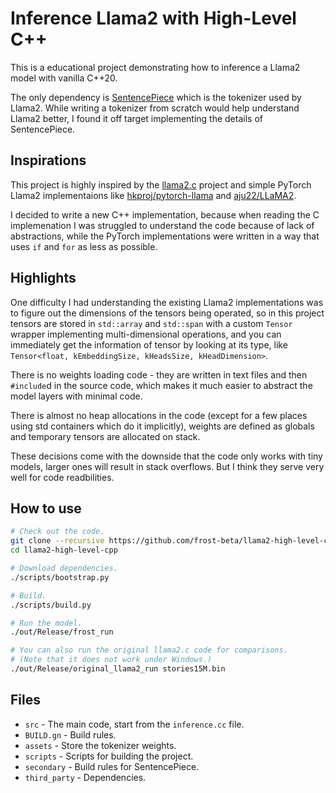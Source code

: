 # Inference Llama2 with High-Level C++

This is a educational project demonstrating how to inference a Llama2 model with
vanilla C++20.

The only dependency is [SentencePiece](https://github.com/google/sentencepiece)
which is the tokenizer used by Llama2. While writing a tokenizer from scratch
would help understand Llama2 better, I found it off target implementing the
details of SentencePiece.

## Inspirations

This project is highly inspired by the
[llama2.c](https://github.com/karpathy/llama2.c) project and simple PyTorch
Llama2 implementaions like
[hkproj/pytorch-llama](https://github.com/hkproj/pytorch-llama) and
[aju22/LLaMA2](https://github.com/aju22/LLaMA2).

I decided to write a new C++ implementation, because when reading the C
implemenation I was struggled to understand the code because of lack of
abstractions, while the PyTorch implementations were written in a way that uses
`if` and `for` as less as possible.

## Highlights

One difficulty I had understanding the existing Llama2 implementations was to
figure out the dimensions of the tensors being operated, so in this project
tensors are stored in `std::array` and `std::span` with a custom `Tensor`
wrapper implementing multi-dimensional operations, and you can immediately get
the information of tensor by looking at its type, like
`Tensor<float, kEmbeddingSize, kHeadsSize, kHeadDimension>`.

There is no weights loading code - they are written in text files and then
`#include`d in the source code, which makes it much easier to abstract the model
layers with minimal code.

There is almost no heap allocations in the code (except for a few places using
std containers which do it implicitly), weights are defined as globals and
temporary tensors are allocated on stack.

These decisions come with the downside that the code only works with tiny
models, larger ones will result in stack overflows. But I think they serve very
well for code readbilities.

## How to use

```bash
# Check out the code.
git clone --recursive https://github.com/frost-beta/llama2-high-level-cpp.git
cd llama2-high-level-cpp

# Download dependencies.
./scripts/bootstrap.py

# Build.
./scripts/build.py

# Run the model.
./out/Release/frost_run

# You can also run the original llama2.c code for comparisons.
# (Note that it does not work under Windows.)
./out/Release/original_llama2_run stories15M.bin
```

## Files

* `src` - The main code, start from the `inference.cc` file.
* `BUILD.gn` - Build rules.
* `assets` - Store the tokenizer weights.
* `scripts` - Scripts for building the project.
* `secondary` - Build rules for SentencePiece.
* `third_party` - Dependencies.
